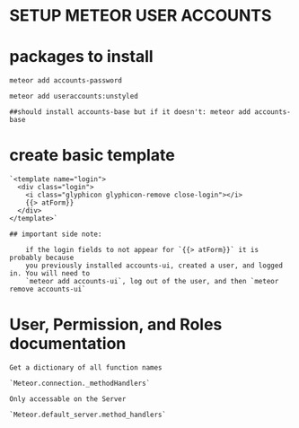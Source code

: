 # SETUP METEOR USER ACCOUNTS

# packages to install

    meteor add accounts-password

    meteor add useraccounts:unstyled

    ##should install accounts-base but if it doesn't: meteor add accounts-base

# create basic template

    `<template name="login">
      <div class="login">
        <i class="glyphicon glyphicon-remove close-login"></i>
        {{> atForm}}
      </div>
    </template>`

    ## important side note:

        if the login fields to not appear for `{{> atForm}}` it is probably because
        you previously installed accounts-ui, created a user, and logged in. You will need to
        `meteor add accounts-ui`, log out of the user, and then `meteor remove accounts-ui`

#

# User, Permission, and Roles documentation

    Get a dictionary of all function names

    `Meteor.connection._methodHandlers`

    Only accessable on the Server

    `Meteor.default_server.method_handlers`
